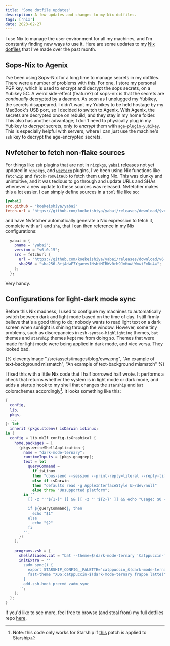 ```yaml
---
title: 'Some dotfile updates'
description: A few updates and changes to my Nix dotfiles.
tags: ['nix']
date: 2023-02-27
---
```


I use Nix to manage the user environment for all my machines, and I'm constantly finding new ways to use it. Here are some updates to my [Nix dotfiles](https://github.com/x0ba/dotfiles) that I've made over the past month.

## Sops-Nix to Agenix

I've been using Sops-Nix for a long time to manage secrets in my dotfiles. There were a number of problems with this. For one, I store my personal PGP key, which is used to encrypt and decrypt the sops secrets, on a Yubikey 5C. A weird side-effect (feature?) of sops-nix is that the secrets are _continually_ decrypted by a daemon. As soon as I unplugged my Yubikey, the secrets disappeared. I didn't want my Yubikey to be held hostage by my MacBook's USB port, so I decided to switch to Agenix. With Agenix, the secrets are decrypted once on rebuild, and they stay in my home folder. This also has another advantage; I don't need to physically plug in my Yubikey to _decrypt_ secrets, only to _encrypt_ them with [`age-plugin-yubikey`](https://github.com/str4d/age-plugin-yubikey). This is especially helpful with servers, where I can just use the machine's `ssh` key to decrypt the age-encrypted secrets.

## Nvfetcher to fetch non-flake sources

For things like `zsh` plugins that are not in `nixpkgs`, [`yabai`](https://github.com/koekeishiya/yabai) releases not yet updated in `nixpkgs`, and [`wezterm`](https://wezfurlong.org/wezterm/index.html) plugins, I've been using Nix functions like `fetchZip` and `fetchFromGitHub` to fetch them using Nix. This was clunky and unintuitive, and it was tedious to go through and update URLs and SHAs whenever a new update to these sources was released. Nvfetcher makes this a lot easier. I can simply define sources in a `toml` file like so:

```toml
[yabai]
src.github = "koekeishiya/yabai"
fetch.url = "https://github.com/koekeishiya/yabai/releases/download/$ver/yabai-$ver.tar.gz"

```

and have Nvfetcher automatically generate a Nix expression to fetch it, complete with `url` and `sha`, that I can then reference in my Nix configurations:

```nix
  yabai = {
    pname = "yabai";
    version = "v6.0.15";
    src = fetchurl {
      url = "https://github.com/koekeishiya/yabai/releases/download/v6.0.15/yabai-v6.0.15.tar.gz";
      sha256 = "sha256-8+jAdwF7Yganvv1NsbtMIBWv0rh9JmHuwLWmwiFmDu4=";
    };
  };
```

Very handy.

## Configurations for light-dark mode sync

Before this Nix madness, I used to configure my machines to automatically switch between dark and light mode based on the time of day. I still firmly believe that's a good thing to do; nobody wants to read light text on a dark screen when sunlight is shining through the window. However, some tiny problems, such as discrepancies in `zsh-syntax-highlighting` themes, `bat` themes and `starship` themes kept me from doing so. Themes that were made for light mode were being applied in dark mode, and vice versa. They looked bad.

{% eleventyImage "./src/assets/images/blog/eww.png", "An example of text-background mismatch", "An example of text-background mismatch" %}

I fixed this with a little Nix code that I half borrowed half wrote. It performs a check that returns whether the system is in light mode or dark mode, and adds a startup hook to my shell that changes the `starship` and `bat` colorschemes accordingly[^first]. It looks something like this:

```nix
{
  config,
  lib,
  pkgs,
  ...
}: let
  inherit (pkgs.stdenv) isDarwin isLinux;
in {
  config = lib.mkIf config.isGraphical {
    home.packages = [
      (pkgs.writeShellApplication {
        name = "dark-mode-ternary";
        runtimeInputs = [pkgs.gnugrep];
        text = let
          queryCommand =
            if isLinux
            then "dbus-send --session --print-reply=literal --reply-timeout=5 --dest=org.freedesktop.portal.Desktop /org/freedesktop/portal/desktop org.freedesktop.portal.Settings.Read string:'org.freedesktop.appearance' string:'color-scheme' | grep -q 'uint32 1'"
            else if isDarwin
            then "defaults read -g AppleInterfaceStyle &>/dev/null"
            else throw "Unsupported platform";
        in ''
          [[ -z "''${1-}" ]] && [[ -z "''${2-}" ]] && echo "Usage: $0 <dark> <light>" && exit 1

          if ${queryCommand}; then
            echo "$1"
          else
            echo "$2"
          fi
        '';
      })
    ];

    programs.zsh = {
      shellAliases.cat = "bat --theme=$(dark-mode-ternary 'Catppuccin-frappe' 'Catppuccin-latte')";
      initExtra = ''
        zadm_sync() {
          export STARSHIP_CONFIG__PALETTE="catppuccin_$(dark-mode-ternary frappe latte)"
          fast-theme "XDG:catppuccin-$(dark-mode-ternary frappe latte)" >/dev/null
        }
        add-zsh-hook precmd zadm_sync
      '';
    };
  };
}
```

If you'd like to see more, feel free to browse (and steal from) my full dotfiles repo [here](https://github.com/x0ba/dotfiles).

[^first]: Note: this code only works for Starship if [this](https://patch-diff.githubusercontent.com/raw/starship/starship/pull/4439.patch) patch is applied to Starship
